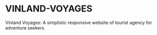 # VINLAND-VOYAGES
Vinland Voyages: A simplistic responsive website of tourist agency for adventure seekers.
